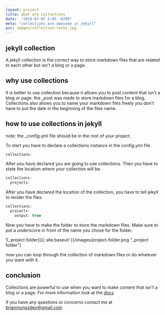 ```yaml
---
layout: project
title: what are collections
date:  "2018-07-07 5:05 -0700"
meta: "collections are awesome in jekyll"
pic: images/collection-rocks.jpg
---
```


## jekyll collection

A jekyll collection is the correct way to store markdown files that are related to each other but isn't a blog or a page. 

## why use collections

It is better to use collection because it allows you to post content that isn't a blog or page. the _post was made to store markdown files for a blog. Collections also allows you to name your markdown files freely you don't have to put the date in the beginning of the files name.

## how to use collections in jekyll
note: the _config.yml file should be in the root of your project.

To start you have to declare a collections instance in the config.yml file.
```javascript
collections:
```
After you have declared you are going to use collections. Then you have to state the location where your collection will be.
```javascript
collections:
  projects:
```

After you have declared the location of the collection, you have to tell jekyll to render the files.
```javascript
collections:
  projects:
    output: true
```

Now you have to make the folder to store the markdown files. Make sure to put a underscore in front of the name you chose for the folder.

![_project folder]({{ site.baseurl }}/images/project-folder.png "_project folder")

now you can loop through the collection of markdown files or do whatever you want with it.

## conclusion

Collections are powerful to use when you want to make content that isn't a blog or a page. For more information look at the 
<a class="hireme__link" href="https://jekyllrb.com/docs/collections/"> docs </a>

if you have any questions or concerns contact me at brianmunozdev@gmail.com
